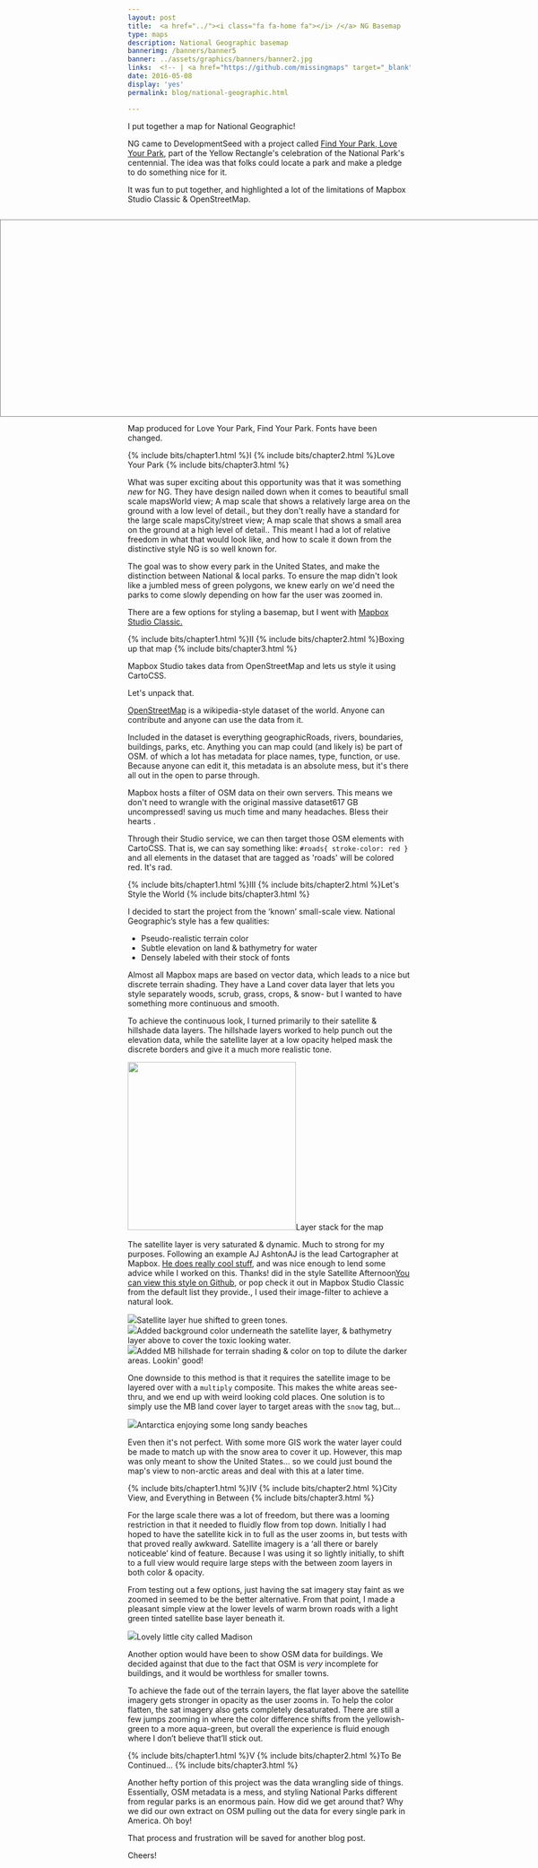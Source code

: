 ```yaml
---
layout: post
title:  <a href="../"><i class="fa fa-home fa"></i> /</a> NG Basemap
type: maps
description: National Geographic basemap
bannerimg: /banners/banner5
banner: ../assets/graphics/banners/banner2.jpg
links:  <!-- | <a href="https://github.com/missingmaps" target="_blank"><i class="fa fa-github fa"></i> Github code</a>  -->
date: 2016-05-08
display: 'yes'
permalink: blog/national-geographic.html

---
```


I put together a map for National Geographic!

NG came to DevelopmentSeed with a project called <a href="http://education.nationalgeographic.org/programs/love-your-park/" target="_blank"> Find Your Park, Love Your Park</a>, part of the Yellow Rectangle's celebration of the National Park's centennial. The idea was that folks could locate a park and make a pledge to do something nice for it.

It was fun to put together, and highlighted a lot of the limitations of Mapbox Studio Classic & OpenStreetMap.

<div class= "full-bleed">
	<div id="map"></div>
</div>

<fig>Map produced for Love Your Park, Find Your Park. Fonts have been changed.</fig>

<style>
	.full-bleed{
		margin:2em 0 1em;
		height: 350px;
	}

	#map{
		width:100%;
		height: 350px;
		position:absolute;
		left:0;
		border: solid 1px #888;
	}
</style>

<script>
	addMap();

	function addMap () {
	  const token = 'pk.eyJ1IjoiZG1vcmlhcnR5IiwiYSI6Ikd3T29EOWMifQ.-DKJ4ernht84AZmc6Bk51Q';
	  const basemapUrl = 'https://api.mapbox.com/v4/dmoriarty.da4680b3/{z}/{x}/{y}.png';

	  // Initialize map
	  const map = L.map('map',
	    {zoomControl: true}).setView([40.36, -100.55], 3);

		L.tileLayer(basemapUrl + '?access_token='+token, {
		    attribution: 'Map data &copy; <a href="http://openstreetmap.org">OpenStreetMap</a> contributors, <a href="http://creativecommons.org/licenses/by-sa/2.0/">CC-BY-SA</a>, Imagery © <a href="http://mapbox.com">Mapbox</a>',
		    maxZoom: 20,
		}).addTo(map);

	  // Disable drag and zoom handlers.
	  map.scrollWheelZoom.disable();
	};
</script>

{% include bits/chapter1.html %}I
{% include bits/chapter2.html %}Love Your Park
{% include bits/chapter3.html %}

What was super exciting about this opportunity was that it was something _new_ for NG. They have design nailed down when it comes to beautiful <span class="tooltip">small scale maps<i class="fa fa-info-circle fa"></i><span class="tooltiptext">World view; A map scale that shows a relatively large area on the ground with a low level of detail.</span></span>, but they don't really have a standard for the <span class="tooltip">large scale maps<i class="fa fa-info-circle fa"></i><span class="tooltiptext">City/street view; A map scale that shows a small area on the ground at a high level of detail.</span></span>. This meant I had a lot of relative freedom in what that would look like, and how to scale it down from the distinctive style NG is so well known for.

The goal was to show every park in the United States, and make the distinction between National & local parks. To ensure the map didn't look like a jumbled mess of green polygons, we knew early on we'd need the parks to come slowly depending on how far the user was zoomed in.

There are a few options for styling a basemap, but I went with <a href="https://www.mapbox.com/">Mapbox Studio Classic.</a>

{% include bits/chapter1.html %}II
{% include bits/chapter2.html %}Boxing up that map
{% include bits/chapter3.html %}

Mapbox Studio takes data from OpenStreetMap and lets us style it using CartoCSS. 

Let's unpack that.

<a href="https://www.openstreetmap.org/">OpenStreetMap</a> is a wikipedia-style dataset of the world. Anyone can contribute and anyone can use the data from it. 

Included in the dataset is <span class="tooltip">everything geographic<i class="fa fa-info-circle fa"></i><span class="tooltiptext">Roads, rivers, boundaries, buildings, parks, etc. Anything you can map could (and likely is) be part of OSM.</span></span> of which a lot has metadata for place names, type, function, or use. Because anyone can edit it, this metadata is an absolute mess, but it's there all out in the open to parse through.

Mapbox hosts a filter of OSM data on their own servers. This means we don't need to wrangle with the <span class="tooltip">original massive dataset<i class="fa fa-info-circle fa"></i><span class="tooltiptext">617 GB uncompressed!</span></span> saving us much time and many headaches. Bless their hearts <i class="fa fa-heart fa" style="color:red"></i>.

Through their Studio service, we can then target those OSM elements with CartoCSS. That is, we can say something like: ```#roads{ stroke-color: red }``` and all elements in the dataset that are tagged as 'roads' will be colored red. It's rad.

{% include bits/chapter1.html %}III
{% include bits/chapter2.html %}Let's Style the World
{% include bits/chapter3.html %}

I decided to start the project from the ‘known’ small-scale view. National Geographic’s style has a few qualities:

- Pseudo-realistic terrain color
- Subtle elevation on land & bathymetry for water
- Densely labeled with their stock of fonts

Almost all Mapbox maps are based on vector data, which leads to a nice but discrete terrain shading. They have a Land cover data layer that lets you style separately woods, scrub, grass, crops, & snow- but I wanted to have something more continuous and smooth. 

To achieve the continuous look, I turned primarily to their satellite & hillshade data layers. The hillshade layers worked to help punch out the elevation data, while the satellite layer at a low opacity helped mask the discrete borders and give it a much more realistic tone.

<div class="images"><img src="../assets/graphics/blog/ngm/layers.png" style="height:300px"><fig>Layer stack for the map</fig></div>

The satellite layer is very saturated & dynamic. Much to strong for my purposes. Following an example  <span class="tooltip">AJ Ashton<i class="fa fa-info-circle fa"></i><span class="tooltiptext">AJ is the lead Cartographer at Mapbox. <a href="https://github.com/ajashton">He does really cool stuff</a>, and was nice enough to lend some advice while I worked on this. Thanks!</span></span> did in the style <span class="tooltip">Satellite Afternoon<i class="fa fa-info-circle fa"></i><span class="tooltiptext"><a href="https://github.com/mapbox/mapbox-studio-satellite-afternoon.tm2">You can view this style on Github</a>, or pop check it out in Mapbox Studio Classic from the default list they provide.</span></span>, I used their image-filter to achieve a natural look. 

<div class="images"><img src="../assets/graphics/blog/ngm/sat_1.jpg" class="ib"><fig>Satellite layer hue shifted to green tones.</fig></div>

<div class="images"><img src="../assets/graphics/blog/ngm/sat_2.jpg" class="ib"><fig>Added background color underneath the satellite layer, & bathymetry layer above to cover the toxic looking water.</fig></div>

<div class="images"><img src="../assets/graphics/blog/ngm/sat_3.jpg" class="ib"><fig>Added MB hillshade for terrain shading & color on top to dilute the darker areas. Lookin' good!</fig></div>

One downside to this method is that it requires the satellite image to be layered over with a ```multiply``` composite. This makes the white areas see-thru, and we end up with weird looking cold places. One solution is to simply use the MB land cover layer to target areas with the ```snow``` tag, but...

<div class="images"><img src="../assets/graphics/blog/ngm/sat_4.jpg" class="ib"><fig>Antarctica enjoying some long sandy beaches</fig></div>

Even then it's not perfect. With some more GIS work the water layer could be made to match up with the snow area to cover it up. However, this map was only meant to show the United States... so we could just bound the map's view to non-arctic areas and deal with this at a later time.

{% include bits/chapter1.html %}IV
{% include bits/chapter2.html %}City View, and Everything in Between
{% include bits/chapter3.html %}

For the large scale there was a lot of freedom, but there was a looming restriction in that it needed to fluidly flow from top down. Initially I had hoped to have the satellite kick in to full as the user zooms in, but tests with that proved really awkward. Satellite imagery is a ‘all there or barely noticeable’ kind of feature. Because I was using it so lightly initially, to shift to a full view would require large steps with the between zoom layers in both color & opacity.  

From testing out a few options, just having the sat imagery stay faint as we zoomed in seemed to be the better alternative. From that point, I made a pleasant simple view at the lower levels of warm brown roads with a light green tinted satellite base layer beneath it.

<div class="images"><img src="../assets/graphics/blog/ngm/large_1.jpg" class="ib"><fig>Lovely little city called Madison</fig></div>

Another option would have been to show OSM data for buildings. We decided against that due to the fact that OSM is <em>very</em> incomplete for buildings, and it would be worthless for smaller towns.

To achieve the fade out of the terrain layers, the flat layer above the satellite imagery gets stronger in opacity as the user zooms in. To help the color flatten, the sat imagery also gets completely desaturated. There are still a few jumps zooming in where the color difference shifts from the yellowish-green to a more aqua-green, but overall the experience is fluid enough where I don’t believe that’ll stick out.

{% include bits/chapter1.html %}V
{% include bits/chapter2.html %}To Be Continued...
{% include bits/chapter3.html %}

Another hefty portion of this project was the data wrangling side of things. Essentially, OSM metadata is a mess, and styling National Parks different from regular parks is an enormous pain. How did we get around that? Why we did our own extract on OSM pulling out the data for every single park in America. Oh boy!

That process and frustration will be saved for another blog post.

Cheers!
